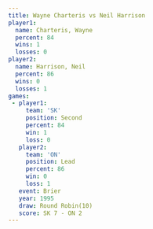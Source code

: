 ```yaml
---
title: Wayne Charteris vs Neil Harrison
player1:                
  name: Charteris, Wayne
  percent: 84           
  wins: 1               
  losses: 0             
player2:                
  name: Harrison, Neil  
  percent: 86           
  wins: 0               
  losses: 1             
games:
 - player1:          
     team: 'SK'      
     position: Second
     percent: 84     
     win: 1          
     loss: 0         
   player2:        
     team: 'ON'    
     position: Lead
     percent: 86   
     win: 0        
     loss: 1       
   event: Brier         
   year: 1995           
   draw: Round Robin(10)
   score: SK 7 - ON 2   
---
```

